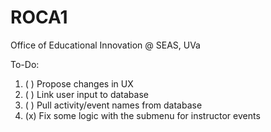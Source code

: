 # ROCA1
Office of Educational Innovation @ SEAS, UVa

To-Do:
1. ( ) Propose changes in UX
2. ( ) Link user input to database
3. ( ) Pull activity/event names from database
4. (x) Fix some logic with the submenu for instructor events
